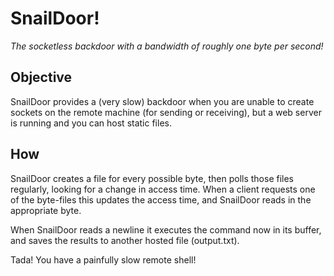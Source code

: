 # SnailDoor!

*The socketless backdoor with a bandwidth of roughly one byte per second!*

## Objective

SnailDoor provides a (very slow) backdoor when you are unable to create sockets on the remote machine (for sending or receiving), but a web server is running and you can host static files.

## How

SnailDoor creates a file for every possible byte, then polls those files regularly, looking for a change in access time. When a client requests one of the byte-files this updates the access time, and SnailDoor reads in the appropriate byte.

When SnailDoor reads a newline it executes the command now in its buffer, and saves the results to another hosted file (output.txt).

Tada! You have a painfully slow remote shell!
